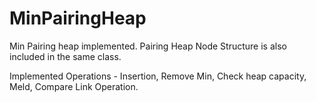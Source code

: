 # MinPairingHeap
Min Pairing heap implemented. Pairing Heap Node Structure is also included in the same class.

Implemented Operations - 
Insertion, 
Remove Min, 
Check heap capacity, 
Meld, 
Compare Link Operation.
